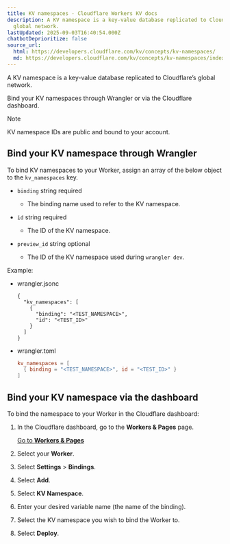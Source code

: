 ```yaml
---
title: KV namespaces · Cloudflare Workers KV docs
description: A KV namespace is a key-value database replicated to Cloudflare’s
  global network.
lastUpdated: 2025-09-03T16:40:54.000Z
chatbotDeprioritize: false
source_url:
  html: https://developers.cloudflare.com/kv/concepts/kv-namespaces/
  md: https://developers.cloudflare.com/kv/concepts/kv-namespaces/index.md
---
```


A KV namespace is a key-value database replicated to Cloudflare’s global network.

Bind your KV namespaces through Wrangler or via the Cloudflare dashboard.

Note

KV namespace IDs are public and bound to your account.

## Bind your KV namespace through Wrangler

To bind KV namespaces to your Worker, assign an array of the below object to the `kv_namespaces` key.

* `binding` string required

  * The binding name used to refer to the KV namespace.

* `id` string required

  * The ID of the KV namespace.

* `preview_id` string optional

  * The ID of the KV namespace used during `wrangler dev`.

Example:

* wrangler.jsonc

  ```jsonc
  {
    "kv_namespaces": [
      {
        "binding": "<TEST_NAMESPACE>",
        "id": "<TEST_ID>"
      }
    ]
  }
  ```

* wrangler.toml

  ```toml
  kv_namespaces = [
    { binding = "<TEST_NAMESPACE>", id = "<TEST_ID>" }
  ]
  ```

## Bind your KV namespace via the dashboard

To bind the namespace to your Worker in the Cloudflare dashboard:

1. In the Cloudflare dashboard, go to the **Workers & Pages** page.

   [Go to **Workers & Pages**](https://dash.cloudflare.com/?to=/:account/workers-and-pages)

2. Select your **Worker**.

3. Select **Settings** > **Bindings**.

4. Select **Add**.

5. Select **KV Namespace**.

6. Enter your desired variable name (the name of the binding).

7. Select the KV namespace you wish to bind the Worker to.

8. Select **Deploy**.
